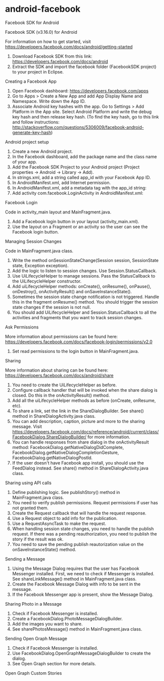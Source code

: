 android-facebook
================

Facebook SDK for Android

Facebook SDK (v3.16.0) for Android

For information on how to get started, visit https://developers.facebook.com/docs/android/getting-started

1. Download Facebook SDK from this link: https://developers.facebook.com/docs/android
2. Extract the SDK and import the facebook folder (FacebookSDK project) to your project in Eclipse.

Creating a Facebook App

1. Open Facebook dashboard: https://developers.facebook.com/apps
2. Go to Apps > Create a New App and add App Display Name and Namespace. Write down the App ID.
3. Associate Android key hashes with the app. Go to Settings > Add Platform in the App site. Select Android Platform and write the debug key hash and then release key hash.
   (To find the key hash, go to this link and follow instructions: http://stackoverflow.com/questions/5306009/facebook-android-generate-key-hash)

Android project setup

1. Create a new Android project.
2. In the Facebook dashboard, add the package name and the class name of your app.
3. Add the Facebook SDK Project to your Android project (Project properties -> Android -> Library -> Add).
4. In strings.xml, add a string called app_id with your Facebook App ID.
5. In AndroidManifest.xml, add Internet permission.
6. In AndroidManifest.xml, add a metadata tag with the app_id string: <meta-data android:value="@string/app_id" android:name="com.facebook.sdk.ApplicationId"/>
7. Add activity com.facebook.LoginActivity in AndroidManifest.xml: <activity android:name="com.facebook.LoginActivity"></activity>

Facebook Login

Code in activity_main layout and MainFragment.java.

1. Add a Facebook login button in your layout (activity_main.xml).
2. Use the layout on a Fragment or an activity so the user can see the Facebook login button.


Managing Session Changes

Code in MainFragment.java class.

1. Write the method onSessionStateChange(Session session, SessionState state, Exception exception).
2. Add the logic to listen to session changes. Use Session.StatusCallback.
3. Use UiLifecycleHelper to manage sessions. Pass the StatusCallback to the UiLifecycleHelper constructor.
4. Add uiLifecycleHelper methods: onCreate(), onResume(), onPause(), onDestroy(), onActivityResult() and onSaveInstanceState().
5. Sometimes the session state change notification is not triggered. Handle this in the fragment onResume() method. You should trigger the session state changes 
   if the session is not null.
6. You should add UiLifecycleHelper and Session.StatusCallback to all the activities and fragments that you want to track session changes.

Ask Permissions

More information about permissions can be found here: https://developers.facebook.com/docs/facebook-login/permissions/v2.0

1. Set read permissions to the login button in MainFragment.java.


Sharing 

More information about sharing can be found here: https://developers.facebook.com/docs/android/share

1. You need to create the UiLifecycleHelper as before.
2. Configure callback handler that will be invoked when the share dialog is closed. Do this in the onActivityResult() method.
3. Add all the uiLifecycleHelper methods as before (onCreate, onResume, etc).
4. To share a link, set the link in the ShareDialogBuilder. See share() method in ShareDialogActivity.java class.
5. You can add description, caption, picture and more to the sharing message. Visit https://developers.facebook.com/docs/reference/android/current/class/FacebookDialog.ShareDialogBuilder/ for more information.
6. You can handle responses from share dialog in the onActivityResult method: FacebookDialog.getNativeDialogDidComplete, FacebookDialog.getNativeDialogCompletionGesture, FacebookDialog.getNativeDialogPostId.
7. If the user doesn't have Facebook app install, you should use the FeedDialog instead. See share() method in ShareDialogActivity.java class.

Sharing using API calls

1. Define publishing logic. See publishStory() method in MainFragment.java class.
2. You need to verify publish permissions. Request permissions if user has not granted them.
3. Create the Request callback that will handle the request response.
4. Use a Request object to add info for the publication.
5. Use a RequestAsyncTask to make the request.
6. When handling session state changes, you need to handle the publish request. If there was a pending reauthorization, you need to publish the story if the result was ok.
7. You need to save the pending publish reautorization value on the onSaveInstanceState() method.

Sending a Message

1. Using the Message Dialog requires that the user has Facebook Messenger installed. First, we need to check if Messenger is installed. See shareLinkMessage() method in MainFragment.java class.
2. Create the Facebook Message Dialog with info to be sent in the message.
3. If the Facebook Messenger app is present, show the Message Dialog.

Sharing Photo in a Message

1. Check if Facebook Messenger is installed.
2. Create a FacebookDialog.PhotoMessageDialogBuilder.
3. Add the images you want to share.
4. See sharePhotosMessage() method in MainFragment.java class.

Sending Open Graph Message

1. Check if Facebook Messenger is installed.
2. Use FacebookDialog.OpenGraphMessageDialogBuilder to create the dialog.
3. See Open Graph section for more details.


Open Graph Custom Stories
 

